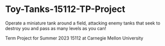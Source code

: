 # Toy-Tanks-15112-TP-Project
Operate a miniature tank around a field, attacking enemy tanks that seek to destroy you and pass as many levels as you can! 


Term Project for Summer 2023 15112 at Carnegie Mellon University
